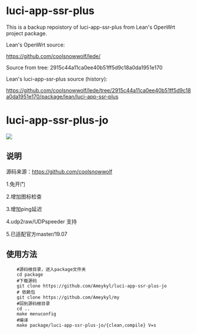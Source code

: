 
# luci-app-ssr-plus

This is a backup repoistory of luci-app-ssr-plus from Lean's OpenWrt project package.

Lean's OpenWrt source:

<https://github.com/coolsnowwolf/lede/>

Source from tree: 2915c44a11ca0ee40b51ff5d9c18a0da1951e170

Lean's luci-app-ssr-plus source (history):

<https://github.com/coolsnowwolf/lede/tree/2915c44a11ca0ee40b51ff5d9c18a0da1951e170/package/lean/luci-app-ssr-plus>

# luci-app-ssr-plus-jo
![](https://imgur.com/QXNb1QM.jpg) 
## 说明
   源码来源：https://github.com/coolsnowwolf
   
1.免开门

2.增加图标检查

3.增加ping延迟

4.udp2raw/UDPspeeder 支持

5.已适配官方master/19.07
## 使用方法
```Brach
    #源码根目录，进入package文件夹
    cd package
    #下载源码
    git clone https://github.com/Ameykyl/luci-app-ssr-plus-jo
    # 依赖包
    git clone https://github.com/Ameykyl/my
    #回到源码根目录
    cd ..
    make menuconfig
    #编译
    make package/luci-app-ssr-plus-jo/{clean,compile} V=s
    
    


